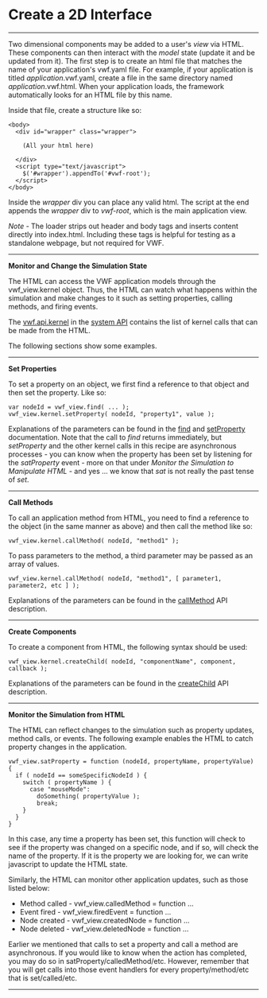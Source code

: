 # Create a 2D Interface

-------------------
Two dimensional components may be added to a user's *view* via HTML.  These components can then interact with the *model* state (update it and be updated from it).  The first step is to create an html file that matches the name of your application's vwf.yaml file.  For example, if your application is titled *application*.vwf.yaml, create a file in the same directory named *application*.vwf.html.  When your application loads, the framework automatically looks for an HTML file by this name.

Inside that file, create a structure like so:

	<body>
	  <div id="wrapper" class="wrapper">

	    (All your html here)

	  </div>
	  <script type="text/javascript">
	    $('#wrapper').appendTo('#vwf-root');
	  </script>
	</body>

Inside the *wrapper* div you can place any valid html. The script at the end appends the *wrapper* div to *vwf-root*, which is the main application view. 

*Note* - The loader strips out header and body tags and inserts content directly into index.html. Including these tags is helpful for testing as a standalone webpage, but not required for VWF. 

-------------------

**Monitor and Change the Simulation State**

The HTML can access the VWF application models through the vwf_view.kernel object. Thus, the HTML can watch what happens within the simulation and make changes to it such as setting properties, calling methods, and firing events. 

The [vwf.api.kernel](jsdoc/symbols/vwf.api.kernel.html) in the [system API](system.html) contains the list of kernel calls that can be made from the HTML.

The following sections show some examples.

-------------------

**Set Properties**

To set a property on an object, we first find a reference to that object and then set the property.  Like so:

	var nodeId = vwf_view.find( ... );
	vwf_view.kernel.setProperty( nodeId, "property1", value );

Explanations of the parameters can be found in the [find](query.html) and [setProperty](jsdoc/symbols/vwf.api.kernel.html#setProperty) documentation.  Note that the call to *find* returns immediately, but *setProperty* and the other kernel calls in this recipe are asynchronous processes - you can know when the property has been set by listening for the *satProperty* event - more on that under *Monitor the Simulation to Manipulate HTML* - and yes ... we know that *sat* is not really the past tense of *set*.

-------------------

**Call Methods**

To call an application method from HTML, you need to find a reference to the object (in the same manner as above) and then call the method like so:

	vwf_view.kernel.callMethod( nodeId, "method1" );

To pass parameters to the method, a third parameter may be passed as an array of values. 

	vwf_view.kernel.callMethod( nodeId, "method1", [ parameter1, parameter2, etc ] );

Explanations of the parameters can be found in the [callMethod](jsdoc/symbols/vwf.api.kernel.html#callMethod)  API description.

-------------------

**Create Components**

To create a component from HTML, the following syntax should be used:

	vwf_view.kernel.createChild( nodeId, "componentName", component, callback );

Explanations of the parameters can be found in the [createChild](jsdoc/symbols/vwf.api.kernel.html#createChild) API description.

-------------------

**Monitor the Simulation from HTML**

The HTML can reflect changes to the simulation such as property updates, method calls, or events. The following example enables the HTML to catch property changes in the application. 

	vwf_view.satProperty = function (nodeId, propertyName, propertyValue) {
	  if ( nodeId == someSpecificNodeId ) {
	    switch ( propertyName ) {
	      case "mouseMode":
	        doSomething( propertyValue );
	        break;
        }
      }
	}

In this case, any time a property has been set, this function will check to see if the property was changed on a specific node, and if so, will check the name of the property. If it is the property we are looking for, we can write javascript to update the HTML state.

Similarly, the HTML can monitor other application updates, such as those listed below:

* Method called - vwf_view.calledMethod = function ...
* Event fired - vwf_view.firedEvent = function ...
* Node created - vwf_view.createdNode = function ...
* Node deleted - vwf_view.deletedNode = function ...

Earlier we mentioned that calls to set a property and call a method are asynchronous.  If you would like to know when the action has completed, you may do so in satProperty/calledMethod/etc.  However, remember that you will get calls into those event handlers for every property/method/etc that is set/called/etc.

-------------------

